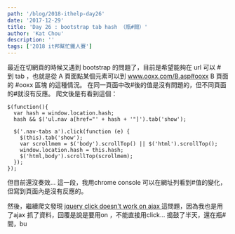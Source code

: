 ```yaml
---
path: '/blog/2018-ithelp-day26'
date: '2017-12-29'
title: 'Day 26 : bootstrap tab hash （瓶#間）'
author: 'Kat Chou'
description: ''
tags: ['2018 it邦幫忙鐵人賽']
---
```


最近在切網頁的時候又遇到 bootstrap 的問題了，目前是希望能夠在 url 可以 # 到 tab ，也就是從 A 頁面點某個元素可以到 www.ooxx.com/B.asp#ooxx  B 頁面的 #ooxx 區塊 的這種情況。
在同一頁面中改#後的值是沒有問題的，但不同頁面的#就沒有反應。
爬文後是有看到這個： 
```
$(function(){
  var hash = window.location.hash;
  hash && $('ul.nav a[href="' + hash + '"]').tab('show');

  $('.nav-tabs a').click(function (e) {
    $(this).tab('show');
    var scrollmem = $('body').scrollTop() || $('html').scrollTop();
    window.location.hash = this.hash;
    $('html,body').scrollTop(scrollmem);
  });
});
```

但目前還沒奏效...
這一段，我用chrome console 可以在網址列看到#值的變化，但寫到頁面內是沒有反應的。

然後，繼續爬文發現
[jquery click doesn't work on ajax ](https://stackoverflow.com/questions/9344306/jquery-click-doesnt-work-on-ajax-generated-content) 這問題，因為我也是用了ajax 抓了資料，回覆是說是要用on ，不能直接用click... 
搗鼓了半天，還在瓶#間，bu
